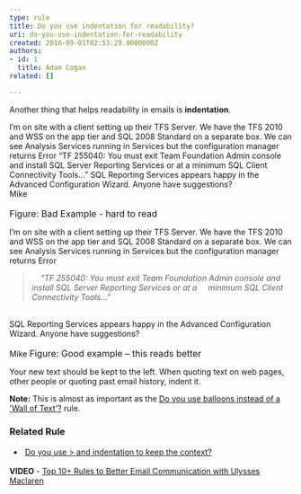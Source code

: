 ```yaml
---
type: rule
title: Do you use indentation for readability?
uri: do-you-use-indentation-for-readability
created: 2010-09-01T02:53:29.0000000Z
authors:
- id: 1
  title: Adam Cogan
related: []

---
```




<span class='intro'> ​Another thing that helps readability in emails is <strong>indentation</strong>. 
 </span>

<font class="ms-rteCustom-GreyBox">I’m on site with a client setting up their TFS Server. We have the TFS 2010 and WSS on the app tier and SQL 2008 Standard on a separate box. We can see Analysis Services running in Services but the configuration manager returns Error “TF 255040&#58; You must exit Team Foundation Admin console and install SQL Server Reporting Services or at a minimum SQL Client Connectivity Tools…” SQL Reporting Services appears happy in the Advanced Configuration Wizard. Anyone have suggestions? 
   <br>Mike<br></font><br><font class="ms-rteCustom-FigureBad" size="+0">Figure&#58; Bad Example - hard to read </font>
<font class="ms-rteCustom-GreyBox"> 
   <p>I’m on site with a client setting up their TFS Server. We have the TFS 2010 and WSS on the app tier and SQL 2008 Standard on a separate box. We can see Analysis Services running in Services but the configuration manager returns Error&#160;</p> 
   <blockquote dir="ltr" style="margin-right&#58;0px;">
      <em>&#160; &#160; &quot;TF 255040&#58; You must exit Team Foundation Admin console and install SQL Server Reporting Services or at a &#160; &#160; minimum SQL Client Connectivity Tools…”</em><br></blockquote> 
   <br>SQL Reporting Services appears happy in the Advanced Configuration Wizard. Anyone have suggestions?<br><br>Mike</font> 
<font class="ms-rteCustom-FigureGood" size="+0">Figure&#58; Good example – this reads&#160;better</font>
<p>Your new text should be kept to the left. When quoting text on web pages, other people or quoting past email history, indent it.</p><p>
   <strong>Note&#58;</strong> This is almost as important as the 
   <a href="/Pages/HowToUseBalloons.aspx">Do you use balloons instead of a 'Wall of Text'?</a> rule.</p><h3 class="ssw15-rteElement-H3">Related Rule ​<br></h3><p></p><ul><li>
      <span style="line-height&#58;1.6;">&#160;</span><a href="/Pages/KeeptheContext.aspx" style="line-height&#58;1.6;">Do&#160;you use &gt; and indentation to keep the context?</a><br></li></ul>
<strong>VIDEO</strong>&#160;-&#160;<a href="https&#58;//www.youtube.com/watch?v=LAqRokqq4jI">Top 10+&#160;Rules to Better Email Communication with Ulysses Maclaren</a> ​


